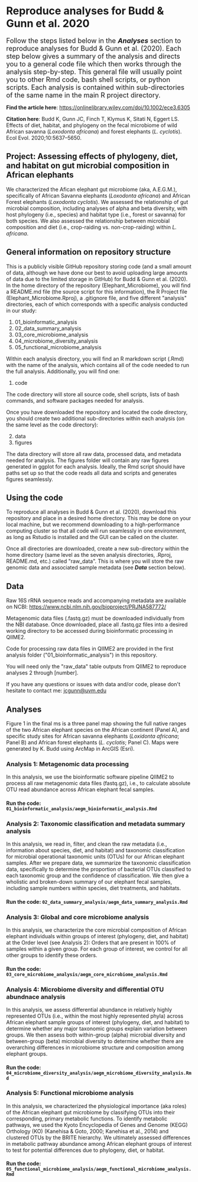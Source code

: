 # Reproduce analyses for Budd & Gunn et al. 2020
<font size="+1">Follow the steps listed below in the <b><i>Analyses</i></b> section to reproduce analyses for Budd & Gunn et al. (2020). Each step below gives a summary of the analysis and directs you to a general code file which then works through the analysis step-by-step. This general file will usually point you to other Rmd code, bash shell scripts, or python scripts. Each analysis is contained within sub-directories of the same name in the main R project directory.</font>

<b>Find the article here</b>: <a href="url">https://onlinelibrary.wiley.com/doi/10.1002/ece3.6305</a>

<b>Citation here</b>: Budd K, Gunn JC, Finch T, Klymus K, Sitati N, Eggert LS. Effects of diet, habitat, and phylogeny on the fecal microbiome of wild African savanna (<i>Loxodonta africana</i>) and forest elephants (<i>L. cyclotis</i>). Ecol Evol. 2020;10:5637–5650.

## Project: Assessing effects of phylogeny, diet, and habitat on gut microbial composition in African elephants 
We characterized the Afican elephant gut microbiome (aka, A.E.G.M.), specifically of African Savanna elephants (<i>Loxodonta africana</i>) and African Forest elephants (<i>Loxodonta cyclotis</i>). We assessed the relationship of gut microbial composition, including analyses of alpha and beta diversity, with host phylogeny (i.e., species) and habitat type (i.e., forest or savanna) for both species. We also assessed the relationship between microbial composition and diet (i.e., crop-raiding vs. non-crop-raiding) within <i>L. africana</i>. 

## General information on repository structure
This is a publicly visible GitHub repository storing code (and a small amount of data, although we have done our best to avoid uploading large amounts of data due to the limited storage in GitHub) for Budd & Gunn et al. (2020). In the home directory of the repository (Elephant_Microbiome), you will find a README.md file (the source script for this information), the R Project file (Elephant_Microbiome.Rproj), a .gitignore file, and five different "analysis" directories, each of which corresponds with a specific analysis conducted in our study:

1) 01_bioinformatic_analysis
2) 02_data_summary_analysis
3) 03_core_microbiome_analysis
4) 04_microbiome_diversity_analysis
5) 05_functional_microbiome_analysis

Within each analysis directory, you will find an R markdown script (.Rmd) with the name of the analysis, which contains all of the code needed to run the full analysis. Additionally, you will find one:

1) code

The code directory will store all source code, shell scripts, lists of bash commands, and software packages needed for analysis. 

Once you have downloaded the repository and located the code directory, you should create two additional sub-directories within each analysis (on the same level as the code directory):

2) data
3) figures

The data directory will store all raw data, processed data, and metadata needed for analysis. The figures folder will contain any raw figures generated in ggplot for each analysis. Ideally, the Rmd script should have paths set up so that the code reads all data and scripts and generates figures seamlessly.

## Using the code
To reproduce all analyses in Budd & Gunn et al. (2020), download this repository and place in a desired home directory. This may be done on your local machine, but we recommend downloading to a high-performance computing cluster so that all code will run seamlessly in one environment, as long as Rstudio is installed and the GUI can be called on the cluster.

Once all directories are downloaded, create a new sub-directory within the home directory (same level as the seven analysis directories, .Rproj, README.md, etc.) called "raw_data". This is where you will store the raw genomic data and associated sample metadata (see <i><b>Data</i></b> section below).

## Data
Raw 16S rRNA sequence reads and accompanying metadata are available on NCBI: <a href="url">https://www.ncbi.nlm.nih.gov/bioproject/PRJNA587772/</a>

Metagenomic data files (.fastq.gz) must be downloaded individually from the NBI database. Once downloaded, place all .fastq.gz files into a desired working directory to be accessed during bioinformatic processing in QIIME2.

Code for processing raw data files in QIIME2 are provided in the first analysis folder ("01_bioinformatic_analysis") in this repository.

You will need only the "raw_data" table outputs from QIIME2 to reproduce analyses 2 through [number].

If you have any questions or issues with data and/or code, please don't hesitate to contact me: jcgunn@uvm.edu

## Analyses

Figure 1 in the final ms is a three panel map showing the full native ranges of the two African elephant species on the African continent (Panel A), and specific study sites for African savanna elephants (<i>Loxidonta africana</i>; Panel B) and African forest elephants (<i>L. cyclotis</i>; Panel C). Maps were generated by K. Budd using ArcMap in ArcGIS (Esri).

### Analysis 1: Metagenomic data processing
In this analysis, we use the bioinformatic software pipeline QIIME2 to process all raw metagenomic data files (fastq.gz), i.e., to calculate absolute OTU read abundance across African elephant fecal samples.

#### Run the code: `01_bioinformatic_analysis/aegm_bioinformatic_analysis.Rmd`

### Analysis 2: Taxonomic classification and metadata summary analysis
In this analysis, we read in, filter, and clean the raw metadata (i.e., information about species, diet, and habitat) and taxonomic classification for microbial operational taxonomic units (OTUs) for our African elephant samples. After we prepare data, we summarize the taxonomic classification data, specifically to determine the proportion of bacterial OTUs classified to each taxonomic group and the confidence of classification. We then give a wholistic and broken-down summary of our elephant fecal samples, including sample numbers within species, diet treatments, and habitats.

#### Run the code: `02_data_summary_analysis/aegm_data_summary_analysis.Rmd`

### Analysis 3: Global and core microbiome analysis
In this analysis, we characterize the core microbial composition of African elephant individuals within groups of interest (phylogeny, diet, and habitat) at the Order level (see Analysis 2): Orders that are present in 100% of samples within a given group. For each group of interest, we control for all other groups to identify these orders. 

#### Run the code: `03_core_microbiome_analysis/aegm_core_microbiome_analysis.Rmd`

### Analysis 4: Microbiome diversity and differential OTU abundnace analysis
In this analysis, we assess differential abundance in relatively highly represented OTUs (i.e., within the most highly represented phyla) across African elephant sample groups of interest (phylogeny, diet, and habitat) to determine whether any major taxonomic groups explain variation between groups. We then assess both within-group (alpha) microbial diversity and between-group (beta) microbial diversity to determine whether there are overarching differences in microbiome structure and composition among elephant groups.  

#### Run the code: `04_microbiome_diversity_analysis/aegm_microbiome_diversity_analysis.Rmd`

### Analysis 5: Functional microbiome analysis
In this analysis, we characterized the physiological importance (aka roles) of the African elephant gut microbiome by classifying OTUs into their corresponding, primary metabolic functions. To identify metabolic pathways, we used the Kyoto Encyclopedia of Genes and Genome (KEGG) Orthology (KO) (Kanehisa & Goto, 2000; Kanehisa et al., 2014) and clustered OTUs by the BRITE hierarchy. We ultimately assessed differences in metabolic pathway abundance among African elephant groups of interest to test for potential differences due to phylogeny, diet, or habitat.

#### Run the code: `05_functional_microbiome_analysis/aegm_functional_microbiome_analysis.Rmd`

